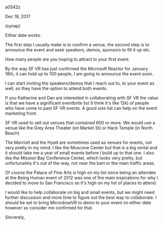 a0542z

Dec 18, 2017

(synap)

Either date works.

The first step I usually make is to confirm a venue, the second step is to announce the event and seek speakers, demos, sponsors to fill it up etc.

How many people are you hoping to attract to your first event.

By the way SF VR has just confirmed the Microsoft Reactor for January 18th, it can hold up to 100 people, I am going to announce the event soon.

I can start inviting the speakers/demos that I reach out to, to your event as well, so they have the option to attend both events.

If you Katherine and Dan are interested in collaborating with SF VR the value is that we have a significant eventbrite list (I think it's like 12k) of people who have come to past SF VR events. A good size list can help on the event marketing front.

SF VR used to sell out venues that contained 600 or more. We would use a venue like the Grey Area Theater (on Market St) or Hack Temple (in North Beach) 

The Marriott and the Hyatt are sometimes used as venues for events, not very pretty in my mind. I like the Moscone Center but that is a big rental and it should take me a year of small events before I build up to that one. I also like the Mission Bay Conference Center, which looks very pretty, but unfortunately it's out of the way, not near the bart or the main traffic areas.

Of course the Palace of Fine Arts is high on my list since being an attendee at the Being Human event of 2012 was one of the main inspirations for why I decided to move to San Francisco so it's high on my list of places to attend.

I would like to help collaborate on big and small events, but we might need further discussion and more time to figure out the best way to collaborate. I should be set to bring MicrodoseVR to demo to your event on either date however so consider me confirmed for that.

Sincerely,


